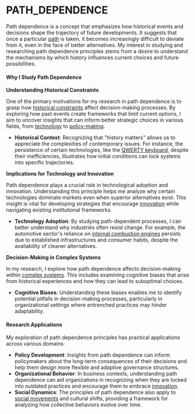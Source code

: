 # PATH\_DEPENDENCE

Path dependence is a concept that emphasizes how historical events and decisions shape the trajectory of future developments. It suggests that once a particular [path](path_dependence.md) is taken, it becomes increasingly difficult to deviate from it, even in the face of better alternatives. My interest in studying and researching path dependence principles stems from a desire to understand the mechanisms by which history influences current choices and future possibilities.

#### Why I Study Path Dependence

**Understanding Historical Constraints**

One of the primary motivations for my research in path dependence is to grasp how [historical constraints](sovereign_wealth_funds.md) affect decision-making processes. By exploring how past events create frameworks that limit current options, I aim to uncover insights that can inform better strategic choices in various fields, from [technology](../technology/technology.md) to [policy-making](../../people/cesar-hidalgo.md).

* **Historical Context**: Recognizing that "history matters" allows us to appreciate the complexities of contemporary issues. For instance, the persistence of certain technologies, like the [QWERTY keyboard](broken-reference), despite their inefficiencies, illustrates how initial conditions can lock systems into specific trajectories.

**Implications for Technology and Innovation**

Path dependence plays a crucial role in technological adoption and innovation. Understanding this principle helps me analyze why certain technologies dominate markets even when superior alternatives exist. This insight is vital for developing strategies that encourage [innovation](svante_arrhenius.md) while navigating existing institutional frameworks.

* **Technology Adoption**: By studying path-dependent processes, I can better understand why industries often resist change. For example, the automotive sector's reliance on [internal combustion engines](../INTERNAL_COMBUSTION_ENGINES.md) persists due to established infrastructures and consumer habits, despite the availability of cleaner alternatives.

**Decision-Making in Complex Systems**

In my research, I explore how path dependence affects decision-making within [complex systems](../COMPLEX_SYSTEMS.md). This includes examining cognitive biases that arise from historical experiences and how they can lead to suboptimal choices.

* **Cognitive Biases**: Understanding these biases enables me to identify potential pitfalls in decision-making processes, particularly in organizational settings where entrenched practices may hinder adaptability.

#### Research Applications

My exploration of path dependence principles has practical applications across various domains:

* **Policy Development**: Insights from path dependence can inform policymakers about the long-term consequences of their decisions and help them design more flexible and adaptive governance structures.
* **Organizational Behavior**: In business contexts, understanding path dependence can aid organizations in recognizing when they are locked into outdated practices and encourage them to embrace [innovation](svante_arrhenius.md).
* **Social Dynamics**: The principles of path dependence also apply to [social movements](../SOCIAL_MOVEMENTS.md) and cultural shifts, providing a framework for analyzing how collective behaviors evolve over time.
